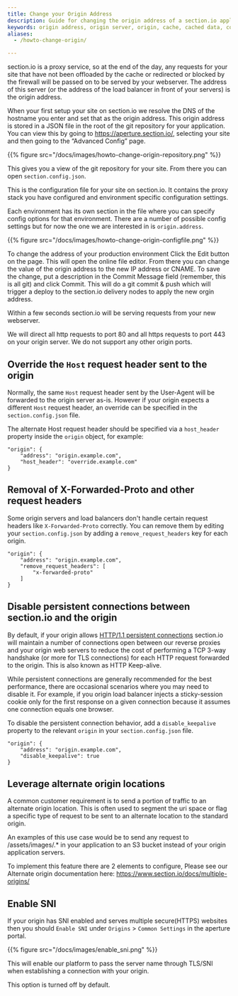 ```yaml
---
title: Change your Origin Address
description: Guide for changing the origin address of a section.io application.
keywords: origin address, origin server, origin, cache, cached data, content delivery network, CDN
aliases:
  - /howto-change-origin/

---
```


section.io is a proxy service, so at the end of the day, any requests for your site that have not been offloaded by the cache or redirected or blocked by the firewall will be passed on to be served by your webserver. The address of this server (or the address of the load balancer in front of your servers) is the origin address.

When your first setup your site on section.io we resolve the DNS of the hostname you enter and set that as the origin address. This origin address is stored in a JSON file in the root of the git repository for your application. You can view this by going to <https://aperture.section.io/>, selecting your site and then going to the “Advanced Config” page.

{{% figure src="/docs/images/howto-change-origin-repository.png" %}}

This gives you a view of the git repository for your site. From there you can open `section.config.json`.

This is the configuration file for your site on section.io. It contains the proxy stack you have configured and environment specific configuration settings.

Each environment has its own section in the file where you can specify config options for that environment. There are a number of possible config settings but for now the one we are interested in is `origin.address`.

{{% figure src="/docs/images/howto-change-origin-configfile.png" %}}

To change the address of your production environment Click the Edit button on the page. This will open the online file editor. From there you can change the value of the origin address to the new IP address or CNAME. To save the change, put a description in the Commit Message field (remember, this is all git) and click Commit. This will do a git commit & push which will trigger a deploy to the section.io delivery nodes to apply the new orgin address.

Within a few seconds section.io will be serving requests from your new webserver.

We will direct all http requests to port 80 and all https requests to port 443 on your origin server. We do not support any other origin ports.

## Override the `Host` request header sent to the origin

Normally, the same `Host` request header sent by the User-Agent will be forwarded to the origin server as-is. However if your origin expects a different `Host` request header, an override can be specified in the `section.config.json` file.

The alternate Host request header should be specified via a `host_header` property inside the `origin` object, for example:

    "origin": {
        "address": "origin.example.com",
        "host_header": "override.example.com"
    }

## Removal of X-Forwarded-Proto and other request headers
Some origin servers and load balancers don't handle certain request headers like `X-Forwarded-Proto` correctly. You can remove them by editing your `section.config.json` by adding a `remove_request_headers` key for each origin.

    "origin": {
        "address": "origin.example.com",
        "remove_request_headers": [
            "x-forwarded-proto"
        ]
    }

## Disable persistent connections between section.io and the origin

By default, if your origin allows [HTTP/1.1 persistent connections](https://tools.ietf.org/html/rfc7230#section-6.3) section.io will maintain a number of connections open between our reverse proxies and your origin web servers to reduce the cost of performing a TCP 3-way handshake (or more for TLS connections) for each HTTP request forwarded to the origin. This is also known as HTTP Keep-alive.

While persistent connections are generally recommended for the best performance, there are occasional scenarios where you may need to disable it. For example, if you origin load balancer injects a sticky-session cookie only for the first response on a given connection because it assumes one connection equals one browser.

To disable the persistent connection behavior, add a `disable_keepalive` property to the relevant `origin` in your `section.config.json` file.

    "origin": {
        "address": "origin.example.com",
        "disable_keepalive": true
    }

## Leverage alternate origin locations

A common customer requirement is to send a portion of traffic to an alternate origin location. This is often used to segment the uri space or flag a specific type of request to be sent to an alternate location to the standard origin.

An examples of this use case would be to send any request to /assets/images/.\* in your application to an S3 bucket instead of your origin application servers.

To implement this feature there are 2 elements to configure, Please see our Alternate origin documentation here: https://www.section.io/docs/multiple-origins/

## Enable SNI

If your origin has SNI enabled and serves multiple secure(HTTPS) websites then you should `Enable SNI` under `Origins` > `Common Settings` in the aperture portal.

{{% figure src="/docs/images/enable_sni.png" %}}

This will enable our platform to pass the server name through TLS/SNI when establishing a connection with your origin.

This option is turned off by default.
